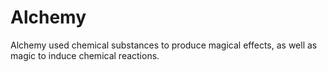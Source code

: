 # Alchemy

Alchemy used chemical substances to produce magical effects, as well as magic to induce chemical reactions.